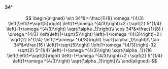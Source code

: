 #### 34°

$$
\begin{aligned}
\sin 34°&=-\frac{1}{8} \omega ^{4/3} \left(\left(1+\sqrt{5}\right) \left(1+\omega ^{4/3}\right)+2 i \sqrt{2} 5^{1/4} \left(-1+\omega ^{4/3}\right) \sqrt{\alpha
_1}\right)\\
\cos 34°&=\frac{1}{8} i \omega ^{4/3} \left(\left(1+\sqrt{5}\right) \left(-1+\omega ^{4/3}\right)+2 i \sqrt{2} 5^{1/4} \left(1+\omega ^{4/3}\right) \sqrt{\alpha
_1}\right)\\
\tan 34°&=\frac{16 i \left(1+\sqrt{5}\right) \left(1+\omega ^{4/3}\right)-32 \sqrt{2} 5^{1/4} \left(-1+\omega ^{4/3}\right) \sqrt{\alpha _1}}{16 \left(\left(1+\sqrt{5}\right)
\left(-1+\omega ^{4/3}\right)+2 i \sqrt{2} 5^{1/4} \left(1+\omega ^{4/3}\right) \sqrt{\alpha _1}\right)}\\
\end{aligned}
$$

